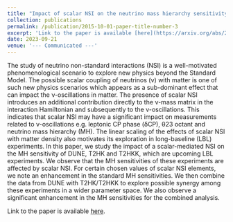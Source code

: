 ```yaml
---
title: "Impact of scalar NSI on the neutrino mass hierarchy sensitivity at DUNE, T2HK and T2HKK"
collection: publications
permalink: /publication/2015-10-01-paper-title-number-3
excerpt: 'Link to the paper is available [here](https://arxiv.org/abs/2309.12249).'
date: 2023-09-21
venue: '--- Communicated ---'
---
```


The study of neutrino non-standard interactions (NSI) is a well-motivated phenomenological scenario to explore new physics beyond the Standard Model. The possible scalar coupling of neutrinos (ν) with matter is one of such new physics scenarios which appears as a sub-dominant effect that can impact the ν-oscillations in matter. The presence of scalar NSI introduces an additional contribution directly to the ν-mass matrix in the interaction Hamiltonian and subsequently to the ν-oscillations. This indicates that scalar NSI may have a significant impact on measurements related to ν-oscillations e.g. leptonic CP phase (δCP), θ23 octant and neutrino mass hierarchy (MH). The linear scaling of the effects of scalar NSI with matter density also motivates its exploration in long-baseline (LBL) experiments. In this paper, we study the impact of a scalar-mediated NSI on the MH sensitivity of DUNE, T2HK and T2HKK, which are upcoming LBL experiments. We observe that the MH sensitivities of these experiments are affected by scalar NSI. For certain chosen values of scalar NSI elements, we note an enhancement in the standard MH sensitivities. We then combine the data from DUNE with T2HK/T2HKK to explore possible synergy among these experiments in a wider parameter space. We also observe a significant enhancement in the MH sensitivities for the combined analysis.

Link to the paper is available [here](https://arxiv.org/abs/2309.12249).
